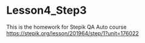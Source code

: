 # Lesson4_Step3
This is the homework for Stepik QA Auto course https://stepik.org/lesson/201964/step/1?unit=176022
